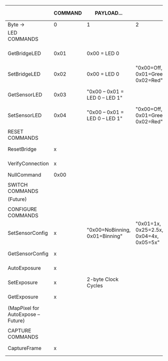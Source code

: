 |                                    | COMMAND | PAYLOAD...                     |                                        |                |  | SERIAL REPLY           |                            |  | SENSOR REPLY           |                                   |                                        |                |   |           |   |
|------------------------------------|---------|--------------------------------|----------------------------------------|----------------|--|------------------------|----------------------------|--|------------------------|-----------------------------------|----------------------------------------|----------------|---|-----------|---|
| Byte →                             | 0       | 1                              | 2                                      | 3              |  | 0                      | 1                          |  | 0                      | 1                                 | 2                                      | 3              | 4 | 5         | 6 |
| LED COMMANDS                       |         |                                |                                        |                |  |                        |                            |  |                        |                                   |                                        |                |   |           |   |
| GetBridgeLED                       | 0x01    | 0x00 = LED 0                   |                                        |                |  | "0x00=OK, 0x01+=Error" | "00=Off, 01=Green, 02=Red" |  |                        |                                   |                                        |                |   |           |   |
| SetBridgeLED                       | 0x02    | 0x00 = LED 0                   | "0x00=Off, 0x01=Green, 0x02=Red"       |                |  | "0x00=OK, 0x01+=Error" |                            |  |                        |                                   |                                        |                |   |           |   |
| GetSensorLED                       | 0x03    | "0x00 – 0x01 = LED 0 – LED 1"  |                                        |                |  | "0x00=OK, 0x01+=Error" |                            |  | "0x00=OK, 0x01+=Error" | "0x00=Off, 0x01=Green,  0X02=Red" |                                        |                |   |           |   |
| SetSensorLED                       | 0x04    | "0x00 – 0x01 = LED 0 – LED 1"  | "0x00=Off, 0x01=Green, 0x02=Red"       |                |  | "0x00=OK, 0x01+=Error" |                            |  | "0x00=OK, 0x01+=Error" |                                   |                                        |                |   |           |   |
|                                    |         |                                |                                        |                |  |                        |                            |  |                        |                                   |                                        |                |   |           |   |
| RESET COMMANDS                     |         |                                |                                        |                |  |                        |                            |  |                        |                                   |                                        |                |   |           |   |
| ResetBridge                        | x       |                                |                                        |                |  | "0x00=OK, 0x01+=Error" |                            |  |                        |                                   |                                        |                |   |           |   |
| VerifyConnection                   | x       |                                |                                        |                |  | "0x00=OK, 0x01+=Error" |                            |  |                        |                                   |                                        |                |   |           |   |
| NullCommand                        | 0x00    |                                |                                        |                |  |                        |                            |  |                        |                                   |                                        |                |   |           |   |
|                                    |         |                                |                                        |                |  |                        |                            |  |                        |                                   |                                        |                |   |           |   |
| SWITCH COMMANDS                    |         |                                |                                        |                |  |                        |                            |  |                        |                                   |                                        |                |   |           |   |
| (Future)                           |         |                                |                                        |                |  |                        |                            |  |                        |                                   |                                        |                |   |           |   |
|                                    |         |                                |                                        |                |  |                        |                            |  |                        |                                   |                                        |                |   |           |   |
| CONFIGURE COMMANDS                 |         |                                |                                        |                |  |                        |                            |  |                        |                                   |                                        |                |   |           |   |
| SetSensorConfig                    | x       | "0x00=NoBinning, 0x01=Binning" | "0x01=1x, 0x25=2.5x, 0x04=4x, 0x05=5x" | "0b11111 0x1F" |  | "0x00=OK, 0x01+=Error" |                            |  | "0x00=OK, 0x01+=Error" | "0x00=NoBinning, 0x01=Binning"    | "0x01=1x, 0x25=2.5x, 0x04=4x, 0x05=5x" | "0b11111 0x1F" |   |           |   |
| GetSensorConfig                    | x       |                                |                                        |                |  | "0x00=OK, 0x01+=Error" |                            |  | "0x00=OK, 0x01+=Error" | 2-byte Clock Cycles               |                                        |                |   |           |   |
| AutoExposure                       | x       |                                |                                        |                |  | "0x00=OK, 0x01+=Error" |                            |  | "0x00=OK, 0x01+=Error" | 2-byte Clock Cycles               |                                        |                |   |           |   |
| SetExposure                        | x       | 2-byte Clock Cycles            |                                        |                |  | "0x00=OK, 0x01+=Error" |                            |  | "0x00=OK, 0x01+=Error" |                                   |                                        |                |   |           |   |
| GetExposure                        | x       |                                |                                        |                |  | "0x00=OK, 0x01+=Error" |                            |  | "0x00=OK, 0x01+=Error" | 2-byte Clock Cycles               |                                        |                |   |           |   |
| (MapPixel for AutoExpose – Future) |         |                                |                                        |                |  |                        |                            |  |                        |                                   |                                        |                |   |           |   |
|                                    |         |                                |                                        |                |  |                        |                            |  |                        |                                   |                                        |                |   |           |   |
| CAPTURE COMMANDS                   |         |                                |                                        |                |  |                        |                            |  |                        |                                   |                                        |                |   |           |   |
| CaptureFrame                       | x       |                                |                                        |                |  | "0x00=OK, 0x01+=Error" |                            |  | "0x00=OK, 0x01+=Error" | 1 – 32765 (# pixels)              | "0x00=OK, 0x01+=Error"                 | PIXEL 1        |   | PIXEL2... |   |
